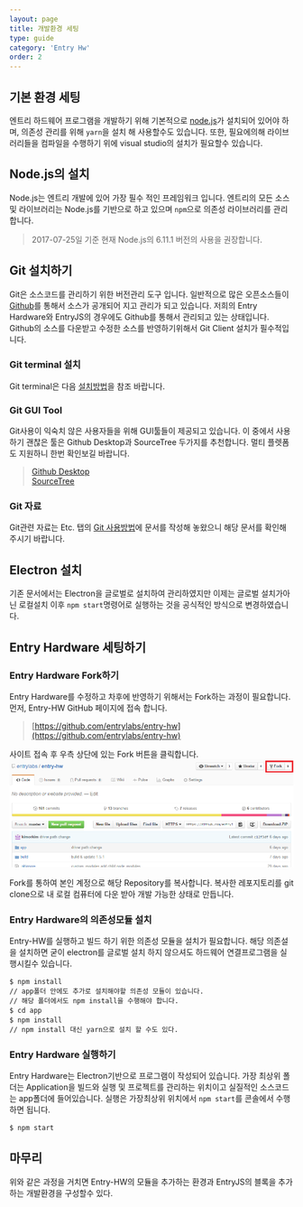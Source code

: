 ```yaml
---
layout: page
title: 개발환경 세팅
type: guide
category: 'Entry Hw'
order: 2
---
```


## 기본 환경 세팅  
엔트리 하드웨어 프로그램을 개발하기 위해 기본적으로 [node.js](https://nodejs.org/en/)가 설치되어 있어야 하며, 의존성 관리를 위해 `yarn`을 설치 해 사용할수도 있습니다. 또한, 필요에의해 라이브러리들을 컴파일을 수행하기 위에 visual studio의 설치가 필요할수 있습니다.  

## Node.js의 설치  
Node.js는 엔트리 개발에 있어 가장 필수 적인 프레임워크 입니다. 엔트리의 모든 소스 및 라이브러리는 Node.js를 기반으로 하고 있으며 `npm`으로 의존성 라이브러리를 관리합니다.
> 2017-07-25일 기준 현재 Node.js의 6.11.1 버전의 사용을 권장합니다.

## Git 설치하기
Git은 소스코드를 관리하기 위한 버전관리 도구 입니다. 일반적으로 많은 오픈소스들이 [Github](https://www.github.com)를 통해서 소스가 공개되어 지고 관리가 되고 있습니다. 저희의 Entry Hardware와 EntryJS의 경우에도 Github를 통해서 관리되고 있는 상태입니다. Github의 소스를 다운받고 수정한 소스를 반영하기위해서 Git Client 설치가 필수적입니다.

### Git terminal 설치
Git terminal은 다음 [설치방법](https://git-scm.com/book/ko/v2/%EC%8B%9C%EC%9E%91%ED%95%98%EA%B8%B0-Git-%EC%84%A4%EC%B9%98)을 참조 바랍니다.

### Git GUI Tool
Git사용이 익숙치 않은 사용자들을 위해 GUI툴들이 제공되고 있습니다. 이 중에서 사용하기 괜찮은 툴은 Github Desktop과 SourceTree 두가지를 추천합니다. 멀티 플렛폼도 지원하니 한번 확인보길 바랍니다.

> [Github Desktop](https://desktop.github.com/)  
> [SourceTree](https://www.sourcetreeapp.com/)

### Git 자료
Git관련 자료는 Etc. 탭의 [Git 사용방법](../etc/2016-05-03-git_fork.html)에 문서를 작성해 놓왔으니 해당 문서를 확인해 주시기 바랍니다.

## Electron 설치
기존 문서에서는 Electron을 글로벌로 설치하여 관리하였지만 이제는 글로벌 설치가아닌 로컬설치 이후 `npm start`명령어로 실행하는 것을 공식적인 방식으로 변경하였습니다.

## Entry Hardware 세팅하기    

### Entry Hardware Fork하기  
Entry Hardware를 수정하고 차후에 반영하기 위해서는 Fork하는 과정이 필요합니다.  
먼저, Entry-HW GitHub 페이지에 접속 합니다.  

> [https://github.com/entrylabs/entry-hw](https://github.com/entrylabs/entry-hw)  

사이트 접속 후 우측 상단에 있는 Fork 버튼을 클릭합니다.
![Fork2](../../images/entry-hw/fork2.png)  

Fork를 통하여 본인 계정으로 해당 Repository를 복사합니다. 복사한 레포지토리를 git clone으로 내 로컬 컴퓨터에 다운 받아 개발 가능한 상태로 만듭니다.  

### Entry Hardware의 의존성모듈 설치
Entry-HW를 실행하고 빌드 하기 위한 의존성 모듈을 설치가 필요합니다. 해당 의존설을 설치하면 굳이 electron를 글로벌 설치 하지 않으셔도 하드웨어 연결프로그램을 실행시킬수 있습니다.
``` bash
$ npm install
// app폴더 안에도 추가로 설치해야할 의존성 모듈이 있습니다.
// 해당 폴더에서도 npm install을 수행해야 합니다.
$ cd app
$ npm install
// npm install 대신 yarn으로 설치 할 수도 있다.
```

### Entry Hardware 실행하기
Entry Hardware는 Electron기반으로 프로그램이 작성되어 있습니다. 가장 최상위 폴더는 Application을 빌드와 실행 및 프로젝트를 관리하는 위치이고 실질적인 소스코드는 app폴더에 들어있습니다. 실행은 가장최상위 위치에서 `npm start`를 콘솔에서 수행하면 됩니다.
``` bash
$ npm start
```

## 마무리
위와 같은 과정을 거치면 Entry-HW의 모듈을 추가하는 환경과 EntryJS의 블록을 추가하는 개발환경을 구성할수 있다.
